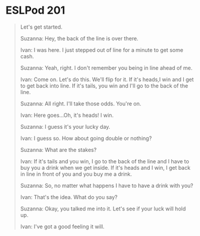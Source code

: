 # ESLPod 201

>Let's get started.
>
>Suzanna: Hey, the back of the line is over there.
>
>Ivan: I was here. I just stepped out of line for a minute to get some cash.
>
>Suzanna: Yeah, right. I don't remember you being in line ahead of me.
>
>Ivan: Come on. Let's do this. We'll flip for it. If it's heads,I win and I get to get back into line. If it's tails, you win and I'll go to the back of the line.
>
>Suzanna: All right. I'll take those odds. You're on.
>
>Ivan: Here goes…Oh, it's heads! I win.
>
>Suzanna: I guess it's your lucky day.
>
>Ivan: I guess so. How about going double or nothing?
>
>Suzanna: What are the stakes?
>
>Ivan: If it's tails and you win, I go to the back of the line and I have to buy you a drink when we get inside. If it's heads and I win, I get back in line in front of you and you buy me a drink.
>
>Suzanna: So, no matter what happens I have to have a drink with you?
>
>Ivan: That's the idea. What do you say?
>
>Suzanna: Okay, you talked me into it. Let's see if your luck will hold up.
>
>Ivan: I've got a good feeling it will.
